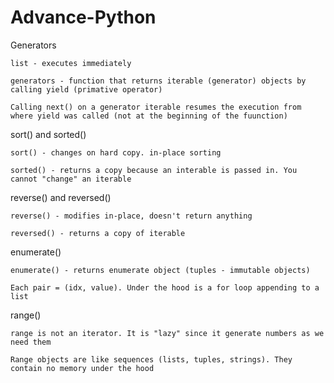 # Advance-Python

Generators

    list - executes immediately
  
    generators - function that returns iterable (generator) objects by calling yield (primative operator)
  
    Calling next() on a generator iterable resumes the execution from where yield was called (not at the beginning of the fuunction)

sort() and sorted()

    sort() - changes on hard copy. in-place sorting
    
    sorted() - returns a copy because an interable is passed in. You cannot "change" an iterable
    
reverse() and reversed()

    reverse() - modifies in-place, doesn't return anything
    
    reversed() - returns a copy of iterable
    
enumerate()

    enumerate() - returns enumerate object (tuples - immutable objects)
    
    Each pair = (idx, value). Under the hood is a for loop appending to a list
    
range()

    range is not an iterator. It is "lazy" since it generate numbers as we need them
    
    Range objects are like sequences (lists, tuples, strings). They contain no memory under the hood
